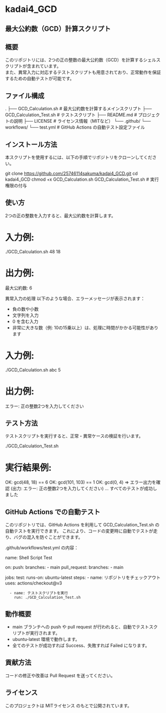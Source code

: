 # kadai4_GCD
## 最大公約数（GCD）計算スクリプト

## 概要
このリポジトリには、2つの正の整数の最大公約数（GCD）を計算するシェルスクリプトが含まれています。  
また、異常入力に対応するテストスクリプトも用意されており、正常動作を保証するための自動テストが可能です。

## ファイル構成
.
├── GCD_Calculation.sh              # 最大公約数を計算するメインスクリプト
├── GCD_Calculation_Test.sh         # テストスクリプト
├── README.md                       # プロジェクトの説明
├── LICENSE                         # ライセンス情報（MITなど）
└── .github/
    └── workflows/
        └── test.yml                # GitHub Actions の自動テスト設定ファイル

## インストール方法
本スクリプトを使用するには、以下の手順でリポジトリをクローンしてください。

git clone https://github.com/25746114sakuma/kadai4_GCD.git
cd kadai4_GCD
chmod +x GCD_Calculation.sh GCD_Calculation_Test.sh  # 実行権限の付与


## 使い方
2つの正の整数を入力すると、最大公約数を計算します。

# 入力例:
./GCD_Calculation.sh 48 18

# 出力例:
最大公約数: 6


異常入力の処理
以下のような場合、エラーメッセージが表示されます：

- 負の数や小数
- 文字列を入力
- 0 を含む入力
- 非常に大きな数（例: 10の15乗以上）は、処理に時間がかかる可能性があります

# 入力例:
./GCD_Calculation.sh abc 5

# 出力例:
エラー: 正の整数2つを入力してください

## テスト方法
テストスクリプトを実行すると、正常・異常ケースの検証を行います。

./GCD_Calculation_Test.sh

# 実行結果例:
OK: gcd(48, 18) == 6
OK: gcd(101, 103) == 1
OK: gcd(0, 4) => エラー出力を確認 (出力: エラー: 正の整数2つを入力してください)
...
すべてのテストが成功しました

## GitHub Actions での自動テスト
このリポジトリでは、GitHub Actions を利用して GCD_Calculation_Test.sh の自動テストを実行できます。
これにより、コードの変更時に自動でテストが走り、バグの混入を防ぐことができます。

.github/workflows/test.yml の内容：

name: Shell Script Test

on:
  push:
    branches:
      - main
  pull_request:
    branches:
      - main

jobs:
  test:
    runs-on: ubuntu-latest
    steps:
      - name: リポジトリをチェックアウト
        uses: actions/checkout@v3

      - name: テストスクリプトを実行
        run: ./GCD_Calculation_Test.sh

## 動作概要
- main ブランチへの push や pull request が行われると、自動でテストスクリプトが実行されます。
- ubuntu-latest 環境で動作します。
- 全てのテストが成功すれば Success、失敗すれば Failed になります。

## 貢献方法
コードの修正や改善は Pull Request を送ってください。

## ライセンス
このプロジェクトは MITライセンス のもとで公開されています。

